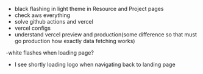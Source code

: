 - black flashing in light theme in Resource and Project pages
- check aws everything
- solve github actions and vercel
- vercel configs
- understand vercel preview and production(some difference so that must go production how exactly data fetching works)

-white flashes when loading page?
- I see shortly loading logo when navigating back to landing page